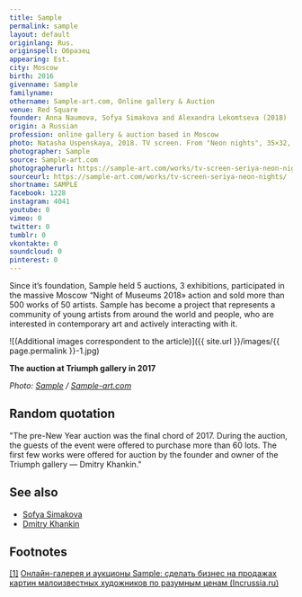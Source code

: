 ```yaml
---
title: Sample
permalink: sample
layout: default
originlang: Rus.
originspell: Образец
appearing: Est.
city: Moscow
birth: 2016
givenname: Sample
familyname:
othername: Sample-art.com, Online gallery & Auction
venue: Red Square
founder: Anna Naumova, Sofya Simakova and Alexandra Lekomtseva (2018)
origin: a Russian
profession: online gallery & auction based in Moscow
photo: Natasha Uspenskaya, 2018. TV screen. From "Neon nights", 35×32, lithography
photographer: Sample
source: Sample-art.com
photographerurl: https://sample-art.com/works/tv-screen-seriya-neon-nights/
sourceurl: https://sample-art.com/works/tv-screen-seriya-neon-nights/
shortname: SAMPLE
facebook: 1228
instagram: 4041
youtube: 0
vimeo: 0
twitter: 0
tumblr: 0
vkontakte: 0
soundcloud: 0
pinterest: 0
---
```


Since it’s foundation, Sample held 5 auctions, 3 exhibitions, participated in the massive Moscow “Night of Museums 2018» action and sold more than 500 works of 50 artists. Sample has become a project that represents a community of young artists from around the world and people, who are interested in contemporary art and actively interacting with it.

![(Additional images correspondent to the article)]({{ site.url }}/images/{{ page.permalink }}-1.jpg)

**The auction at Triumph gallery in 2017**

*Photo: [Sample](https://sample-art.com/works/tv-screen-seriya-neon-nights/) / [Sample-art.com](https://sample-art.com/works/tv-screen-seriya-neon-nights/)*

## Random quotation

"The pre-New Year auction was the final chord of 2017. During the auction, the guests of the event were offered to purchase more than 60 lots. The first few works were offered for auction by the founder and owner of the Triumph gallery — Dmitry Khankin."

## See also

+ [Sofya Simakova](index)
+ [Dmitry Khankin](index)

## Footnotes

[[1]](#a1) <span id="f1"></span> [Онлайн-галерея и аукционы Sample: сделать бизнес на продажах картин малоизвестных художников по разумным ценам (Incrussia.ru)](https://incrussia.ru/fly/onlajn-galereya-i-auktsiony-sample-sdelat-biznes-na-prodazhah-kartin-maloizvestnyh-hudozhnikov-po-razumnym-tsenam/)
